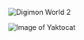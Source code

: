 
![Digimon World 2](http://38.media.tumblr.com/fa21d18c998cf148cb754955e4b69eac/tumblr_ns6k8a54uv1scncwdo1_540.gif)

![Image of Yaktocat](https://octodex.github.com/images/yaktocat.png)

